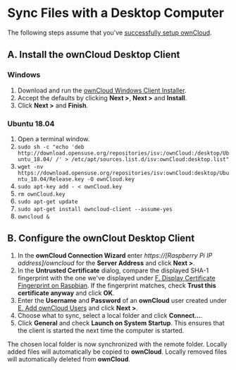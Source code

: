 # Sync Files with a Desktop Computer

The following steps assume that you've [successfully setup ownCloud](install-owncloud.md).

## A. Install the ownCloud Desktop Client

### Windows

1. Download and run the [ownCloud Windows Client Installer](https://download.owncloud.com/desktop/stable/ownCloud-2.5.0.10598.msi).
2. Accept the defaults by clicking **Next >**, **Next >** and **Install**.
3. Click **Next >** and **Finish**.

### Ubuntu 18.04

1. Open a terminal window.
2. `sudo sh -c "echo 'deb http://download.opensuse.org/repositories/isv:/ownCloud:/desktop/Ubuntu_18.04/ /' > /etc/apt/sources.list.d/isv:ownCloud:desktop.list"`
3. `wget -nv https://download.opensuse.org/repositories/isv:ownCloud:desktop/Ubuntu_18.04/Release.key -O ownCloud.key`
4. `sudo apt-key add - < ownCloud.key`
5. `rm ownCloud.key`
6. `sudo apt-get update`
7. `sudo apt-get install owncloud-client --assume-yes`
8. `owncloud &`

## B. Configure the ownClout Desktop Client

1. In the **ownCloud Connection Wizard** enter *https://[Raspberry Pi IP address]/owncloud* for the
   **Server Address** and click **Next >**.
2. In the **Untrusted Certificate** dialog, compare the displayed SHA-1 fingerprint with the one we've displayed
   under
   [F. Display Certificate Fingerprint on Raspbian](install-owncloud.md#f-display-certificate-fingerprint-on-raspbian).
   If the fingerprint matches, check **Trust this certificate anyway** and click **OK**.
3. Enter the **Username** and **Password** of an **ownCloud** user created under
   [E. Add ownCloud Users](install-owncloud.md#e-add-owncloud-users) and click **Next >**.
4. Choose what to sync, select a local folder and click **Connect...**.
5. Click **General** and check **Launch on System Startup**. This ensures that the client is started the next time the
   computer is started.  

The chosen local folder is now synchronized with the remote folder. Locally added files will automatically be
copied to **ownCloud**. Locally removed files will automatically deleted from **ownCloud**.
